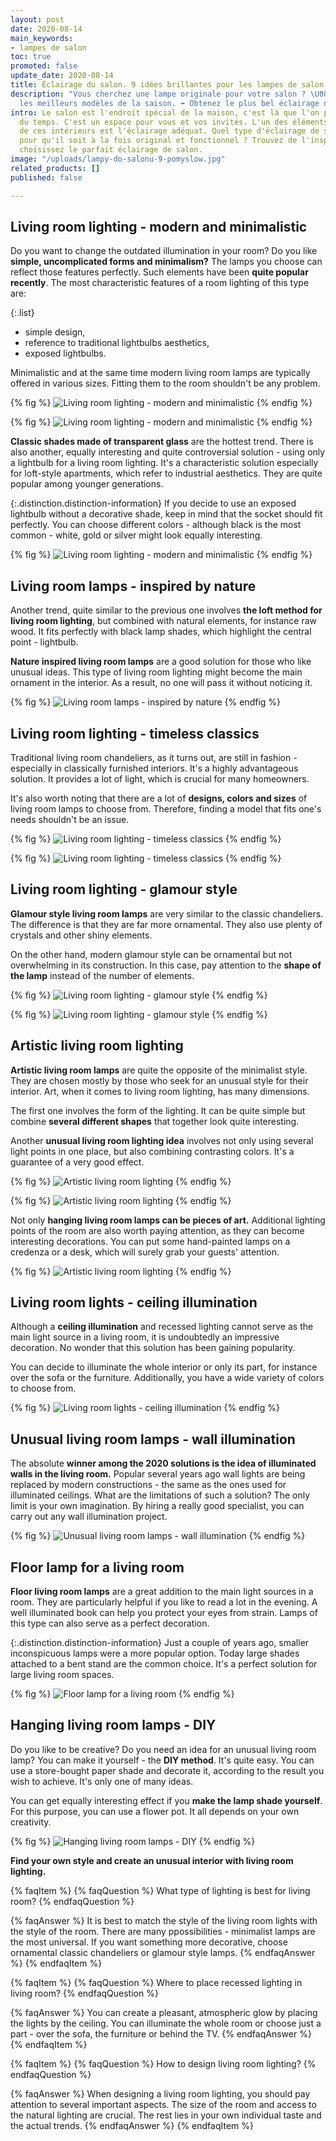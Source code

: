 ```yaml
---
layout: post
date: 2020-08-14
main_keywords:
- lampes de salon
toc: true
promoted: false
update_date: 2020-08-14
title: Éclairage du salon. 9 idées brillantes pour les lampes de salon
description: "Vous cherchez une lampe originale pour votre salon ? \U0001F4A1 Consultez
  les meilleurs modèles de la saison. ➡️ Obtenez le plus bel éclairage de salon."
intro: Le salon est l'endroit spécial de la maison, c'est là que l'on passe la plupart
  du temps. C'est un espace pour vous et vos invités. L'un des éléments les plus importants
  de ces intérieurs est l'éclairage adéquat. Quel type d'éclairage de salon choisir
  pour qu'il soit à la fois original et fonctionnel ? Trouvez de l'inspiration et
  choisissez le parfait éclairage de salon.
image: "/uploads/lampy-do-salonu-9-pomyslow.jpg"
related_products: []
published: false

---
```

## Living room lighting - modern and minimalistic

Do you want to change the outdated illumination in your room? Do you like **simple, uncomplicated forms and minimalism?** The lamps you choose can reflect those features perfectly. Such elements have been **quite popular recently**. The most characteristic features of a room lighting of this type are:

{:.list}

* simple design,
* reference to traditional lightbulbs aesthetics,
* exposed lightbulbs.

Minimalistic and at the same time modern living room lamps are typically offered in various sizes. Fitting them to the room shouldn't be any problem.

{% fig %} ![Living room lighting - modern and minimalistic](/uploads/lampy_do_salonu_nowoczesne_minimalistyczne_1.jpg "Living room lighting - modern and minimalistic") {% endfig %}

{% fig %} ![Living room lighting - modern and minimalistic](/uploads/lampy_do_salonu_nowoczesne_minimalistyczne_3.jpg "Living room lighting - modern and minimalistic") {% endfig %}

**Classic shades made of transparent glass** are the hottest trend. There is also another, equally interesting and quite controversial solution - using only a lightbulb for a living room lighting. It's a characteristic solution especially for loft-style apartments, which refer to industrial aesthetics. They are quite popular among younger generations.

{:.distinction.distinction-information} If you decide to use an exposed lightbulb without a decorative shade, keep in mind that the socket should fit perfectly. You can choose different colors - although black is the most common - white, gold or silver might look equally interesting.

{% fig %} ![Living room lighting - modern and minimalistic](/uploads/lampy_do_salonu_nowoczesne_minimalistyczne_2.jpg "Living room lighting - modern and minimalistic") {% endfig %}

## Living room lamps - inspired by nature

Another trend, quite similar to the previous one involves **the loft method for living room lighting**, but combined with natural elements, for instance raw wood. It fits perfectly with black lamp shades, which highlight the central point - lightbulb.

**Nature inspired living room lamps** are a good solution for those who like unusual ideas. This type of living room lighting might become the main ornament in the interior. As a result, no one will pass it without noticing it.

{% fig %} ![Living room lamps - inspired by nature](/uploads/lampy_do_salonu_nowoczesne_minimalistyczne_4.jpg "Living room lamps - inspired by nature") {% endfig %}

## Living room lighting - timeless classics

Traditional living room chandeliers, as it turns out, are still in fashion - especially in classically furnished interiors. It's a highly advantageous solution. It provides a lot of light, which is crucial for many homeowners.

It's also worth noting that there are a lot of **designs, colors and sizes** of living room lamps to choose from. Therefore, finding a model that fits one's needs shouldn't be an issue.

{% fig %} ![Living room lighting - timeless classics](/uploads/tradycyjne_lampy_do_salonu_1.jpg "Living room lighting - timeless classics") {% endfig %}

{% fig %} ![Living room lighting - timeless classics](/uploads/tradycyjne_lampy_do_salonu_2.jpg "Living room lighting - timeless classics") {% endfig %}

## Living room lighting - glamour style

**Glamour style living room lamps** are very similar to the classic chandeliers. The difference is that they are far more ornamental. They also use plenty of crystals and other shiny elements.

On the other hand, modern glamour style can be ornamental but not overwhelming in its construction. In this case, pay attention to the **shape of the lamp** instead of the number of elements.

{% fig %} ![Living room lighting - glamour style](/uploads/lampy_do_salonu_styl_glamour_1.jpg "Living room lighting - glamour style") {% endfig %}

{% fig %} ![Living room lighting - glamour style](/uploads/lampy_do_salonu_styl_glamour_2.jpg "Living room lighting - glamour style") {% endfig %}

## Artistic living room lighting

**Artistic living room lamps** are quite the opposite of the minimalist style. They are chosen mostly by those who seek for an unusual style for their interior. Art, when it comes to living room lighting, has many dimensions.

The first one involves the form of the lighting. It can be quite simple but combine **several different shapes** that together look quite interesting.

Another **unusual living room lighting idea** involves not only using several light points in one place, but also combining contrasting colors. It's a guarantee of a very good effect.

{% fig %} ![Artistic living room lighting](/uploads/lampy_do_salonu_artystyczne_1.jpg "Artistic living room lighting") {% endfig %}

{% fig %} ![Artistic living room lighting](/uploads/lampy_do_salonu_artystyczne_4.jpg "Artistic living room lighting") {% endfig %}

Not only **hanging living room lamps can be pieces of art.** Additional lighting points of the room are also worth paying attention, as they can become interesting decorations. You can put some hand-painted lamps on a credenza or a desk, which will surely grab your guests' attention.

{% fig %} ![Artistic living room lighting](/uploads/lampy_do_salonu_artystyczne_2.jpg "Artistic living room lighting") {% endfig %}

## Living room lights - ceiling illumination

Although a **ceiling illumination** and recessed lighting cannot serve as the main light source in a living room, it is undoubtedly an impressive decoration. No wonder that this solution has been gaining popularity.

You can decide to illuminate the whole interior or only its part, for instance over the sofa or the furniture. Additionally, you have a wide variety of colors to choose from.

{% fig %} ![Living room lights - ceiling illumination](/uploads/lampy_do_salonu_podswietlenie_sufitu_1.jpg "Living room lights - ceiling illumination") {% endfig %}

## Unusual living room lamps - wall illumination

The absolute **winner among the 2020 solutions is the idea of illuminated walls in the living room.** Popular several years ago wall lights are being replaced by modern constructions - the same as the ones used for illuminated ceilings. What are the limitations of such a solution? The only limit is your own imagination. By hiring a really good specialist, you can carry out any wall illumination project.

{% fig %} ![Unusual living room lamps - wall illumination](/uploads/nietypowe_podswietlenie_salon_1.jpg "Unusual living room lamps - wall illumination") {% endfig %}

## Floor lamp for a living room

**Floor living room lamps** are a great addition to the main light sources in a room. They are particularly helpful if you like to read a lot in the evening. A well illuminated book can help you protect your eyes from strain. Lamps of this type can also serve as a perfect decoration.

{:.distinction.distinction-information} Just a couple of years ago, smaller inconspicuous lamps were a more popular option. Today large shades attached to a bent stand are the common choice. It's a perfect solution for large living room spaces.

{% fig %} ![Floor lamp for a living room](/uploads/lampy_podlogowe_do_salonu_1.jpg "Floor lamp for a living room") {% endfig %}

## Hanging living room lamps - DIY

Do you like to be creative? Do you need an idea for an unusual living room lamp? You can make it yourself - the **DIY method**. It's quite easy. You can use a store-bought paper shade and decorate it, according to the result you wish to achieve. It's only one of many ideas.

You can get equally interesting effect if you **make the lamp shade yourself**. For this purpose, you can use a flower pot. It all depends on your own creativity.

{% fig %} ![Hanging living room lamps - DIY](/uploads/lampy_do_salonu_proste_diy_1.jpg "Hanging living room lamps - DIY") {% endfig %}

**Find your own style and create an unusual interior with living room lighting.**

{% faqItem %} {% faqQuestion %} What type of lighting is best for living room? {% endfaqQuestion %}

{% faqAnswer %} It is best to match the style of the living room lights with the style of the room. There are many ppossibilities - minimalist lamps are the most universal. If you want something more decorative, choose ornamental classic chandeliers or glamour style lamps. {% endfaqAnswer %} {% endfaqItem %}

{% faqItem %} {% faqQuestion %} Where to place recessed lighting in living room? {% endfaqQuestion %}

{% faqAnswer %} You can create a pleasant, atmospheric glow by placing the lights by the ceiling. You can illuminate the whole room or choose just a part - over the sofa, the furniture or behind the TV. {% endfaqAnswer %} {% endfaqItem %}

{% faqItem %} {% faqQuestion %} How to design living room lighting? {% endfaqQuestion %}

{% faqAnswer %} When designing a living room lighting, you should pay attention to several important aspects. The size of the room and access to the natural lighting are crucial. The rest lies in your own individual taste and the actual trends. {% endfaqAnswer %} {% endfaqItem %}